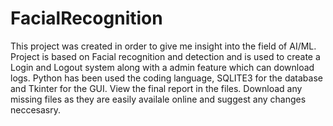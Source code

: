 # FacialRecognition
This project was created in order to give me insight into the field of AI/ML. Project is based on Facial recognition and detection and is used to create a Login and Logout system along with a admin feature which can download logs. Python has been used the coding language, SQLITE3 for the database and Tkinter for the GUI. View the final report in the files. Download any missing files as they are easily availale online and suggest any changes neccesasry.

